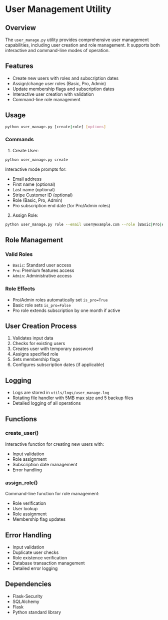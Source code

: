 # User Management Utility

## Overview
The `user_manage.py` utility provides comprehensive user management capabilities, including user creation and role management. It supports both interactive and command-line modes of operation.

## Features
- Create new users with roles and subscription dates
- Assign/change user roles (Basic, Pro, Admin)
- Update membership flags and subscription dates
- Interactive user creation with validation
- Command-line role management

## Usage
```bash
python user_manage.py [create|role] [options]
```

### Commands
1. Create User:
```bash
python user_manage.py create
```
Interactive mode prompts for:
- Email address
- First name (optional)
- Last name (optional)
- Stripe Customer ID (optional)
- Role (Basic, Pro, Admin)
- Pro subscription end date (for Pro/Admin roles)

2. Assign Role:
```bash
python user_manage.py role --email user@example.com --role [Basic|Pro|Admin]
```

## Role Management
### Valid Roles
- `Basic`: Standard user access
- `Pro`: Premium features access
- `Admin`: Administrative access

### Role Effects
- Pro/Admin roles automatically set `is_pro=True`
- Basic role sets `is_pro=False`
- Pro role extends subscription by one month if active

## User Creation Process
1. Validates input data
2. Checks for existing users
3. Creates user with temporary password
4. Assigns specified role
5. Sets membership flags
6. Configures subscription dates (if applicable)

## Logging
- Logs are stored in `utils/logs/user_manage.log`
- Rotating file handler with 5MB max size and 5 backup files
- Detailed logging of all operations

## Functions

### create_user()
Interactive function for creating new users with:
- Input validation
- Role assignment
- Subscription date management
- Error handling

### assign_role()
Command-line function for role management:
- Role verification
- User lookup
- Role assignment
- Membership flag updates

## Error Handling
- Input validation
- Duplicate user checks
- Role existence verification
- Database transaction management
- Detailed error logging

## Dependencies
- Flask-Security
- SQLAlchemy
- Flask
- Python standard library 